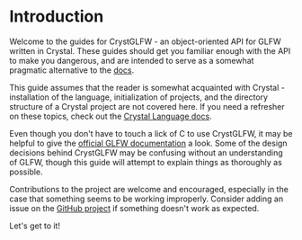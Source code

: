 # Introduction

Welcome to the guides for CrystGLFW - an object-oriented API for GLFW written in Crystal. These guides should get you familiar enough with the API to make you dangerous, and are intended to serve as a somewhat pragmatic alternative to the [docs](https://calebuharrison.github.io/CrystGLFW/).

This guide assumes that the reader is somewhat acquainted with Crystal - installation of the language, initialization of projects, and the directory structure of a Crystal project are not covered here. If you need a refresher on these topics, check out the [Crystal Language docs](https://crystal-lang.org/docs/).

Even though you don't have to touch a lick of C to use CrystGLFW, it may be helpful to give the [official GLFW documentation](http://www.glfw.org/docs/latest/quick_guide.html) a look. Some of the design decisions behind CrystGLFW may be confusing without an understanding of GLFW, though this guide will attempt to explain things as thoroughly as possible.

Contributions to the project are welcome and encouraged, especially in the case that something seems to be working improperly. Consider adding an issue on the [GitHub project](https://github.com/calebuharrison/CrystGLFW) if something doesn't work as expected.

Let's get to it!


